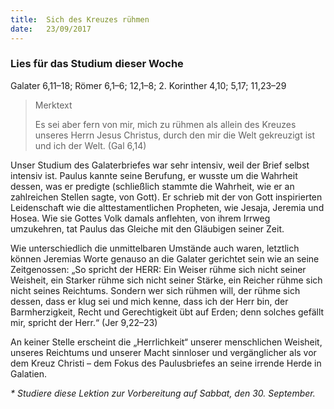 ```yaml
---
title:  Sich des Kreuzes rühmen
date:   23/09/2017
---
```


### Lies für das Studium dieser Woche
Galater 6,11–18; Römer 6,1–6; 12,1–8; 2. Korinther 4,10; 5,17; 11,23–29

> <p>Merktext</p>
> Es sei aber fern von mir, mich zu rühmen als allein des Kreuzes unseres Herrn Jesus Christus, durch den mir die Welt gekreuzigt ist und ich der Welt. (Gal 6,14)

Unser Studium des Galaterbriefes war sehr intensiv, weil der Brief selbst intensiv ist. Paulus kannte seine Berufung, er wusste um die Wahrheit dessen, was er predigte (schließlich stammte die Wahrheit, wie er an zahlreichen Stellen sagte, von Gott). Er schrieb mit der von Gott inspirierten Leidenschaft wie die alttestamentlichen Propheten, wie Jesaja, Jeremia und Hosea. Wie sie Gottes Volk damals anflehten, von ihrem Irrweg umzukehren, tat Paulus das Gleiche mit den Gläubigen seiner Zeit.

Wie unterschiedlich die unmittelbaren Umstände auch waren, letztlich können Jeremias Worte genauso an die Galater gerichtet sein wie an seine Zeitgenossen: „So spricht der HERR: Ein Weiser rühme sich nicht seiner Weisheit, ein Starker rühme sich nicht seiner Stärke, ein Reicher rühme sich nicht seines Reichtums. Sondern wer sich rühmen will, der rühme sich dessen, dass er klug sei und mich kenne, dass ich der Herr bin, der Barmherzigkeit, Recht und Gerechtigkeit übt auf Erden; denn solches gefällt mir, spricht der Herr.“ (Jer 9,22–23)

An keiner Stelle erscheint die „Herrlichkeit“ unserer menschlichen Weisheit, unseres Reichtums und unserer Macht sinnloser und vergänglicher als vor dem Kreuz Christi – dem Fokus des Paulusbriefes an seine irrende Herde in Galatien.

_* Studiere diese Lektion zur Vorbereitung auf Sabbat, den 30. September._
